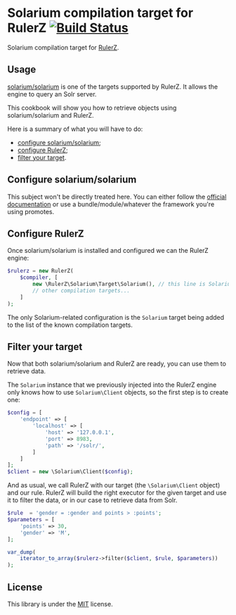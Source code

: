# Solarium compilation target for RulerZ [![Build Status](https://travis-ci.org/rulerz-php/solarium.svg?branch=master)](https://travis-ci.org/rulerz-php/solarium)

Solarium compilation target for [RulerZ](https://github.com/K-Phoen/rulerz).

Usage
-----

[solarium/solarium](https://github.com/solariumphp/solarium) is one of the
targets supported by RulerZ. It allows the engine to query an Solr server.

This cookbook will show you how to retrieve objects using solarium/solarium and
RulerZ.

Here is a summary of what you will have to do:

 * [configure solarium/solarium](#configure-solarium-solarium);
 * [configure RulerZ](#configure-rulerz);
 * [filter your target](#filter-your-target).

## Configure solarium/solarium

This subject won't be directly treated here. You can either follow the [official
documentation](https://solarium.readthedocs.io/en/stable/)
or use a bundle/module/whatever the framework you're using promotes.

## Configure RulerZ

Once solarium/solarium is installed and configured we can the RulerZ engine:

```php
$rulerz = new RulerZ(
    $compiler, [
        new \RulerZ\Solarium\Target\Solarium(), // this line is Solarium-specific
        // other compilation targets...
    ]
);
```

The only Solarium-related configuration is the `Solarium` target being added to
the list of the known compilation targets.

## Filter your target

Now that both solarium/solarium and RulerZ are ready, you can use them to retrieve
data.

The `Solarium` instance that we previously injected into the RulerZ engine only
knows how to use `Solarium\Client` objects, so the first step is to create one:

```php
$config = [
    'endpoint' => [
        'localhost' => [
            'host' => '127.0.0.1',
            'port' => 8983,
            'path' => '/solr/',
        ]
    ]
];
$client = new \Solarium\Client($config);
```

And as usual, we call RulerZ with our target (the `\Solarium\Client` object) and
our rule.
RulerZ will build the right executor for the given target and use it to filter
the data, or in our case to retrieve data from Solr.

```php
$rule  = 'gender = :gender and points > :points';
$parameters = [
    'points' => 30,
    'gender' => 'M',
];

var_dump(
    iterator_to_array($rulerz->filter($client, $rule, $parameters))
);
```

License
-------

This library is under the [MIT](LICENSE) license.
